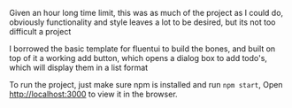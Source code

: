 Given an hour long time limit, this was as much of the project as I could do, 
obviously functionality and style leaves a lot to be desired, but its not too difficult a project

I borrowed the basic template for fluentui to build the bones, and built on top of it a working add button, which opens a dialog box to add todo's,
which will display them in a list format

To run the project, just make sure npm is installed and run `npm start`,
Open [http://localhost:3000](http://localhost:3000) to view it in the browser.

